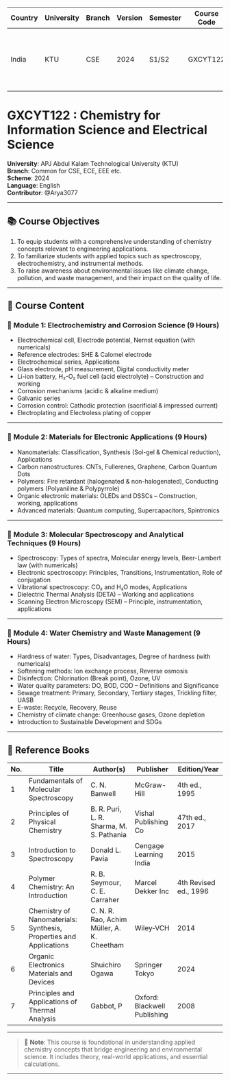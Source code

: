  Country | University | Branch | Version | Semester | Course Code | Course Title | Language | Contributor |
|---------|------------|--------|---------|----------|-------------|--------------|----------|-------------|
| India   | KTU        | CSE    | 2024    | S1/S2    | GXCYT122    | Chemistry for Information Science and Electrical Science | English  | Arya3077




# GXCYT122 : Chemistry for Information Science and Electrical Science  
**University**: APJ Abdul Kalam Technological University (KTU)  
**Branch**: Common for CSE, ECE, EEE etc.  
**Scheme**: 2024  
**Language**: English  
**Contributor**: @Arya3077 

---

## 📚 Course Objectives

1. To equip students with a comprehensive understanding of chemistry concepts relevant to engineering applications.  
2. To familiarize students with applied topics such as spectroscopy, electrochemistry, and instrumental methods.  
3. To raise awareness about environmental issues like climate change, pollution, and waste management, and their impact on the quality of life.

---

## 🧪 Course Content

### 🔹 Module 1: Electrochemistry and Corrosion Science (9 Hours)

- Electrochemical cell, Electrode potential, Nernst equation (with numericals)  
- Reference electrodes: SHE & Calomel electrode  
- Electrochemical series, Applications  
- Glass electrode, pH measurement, Digital conductivity meter  
- Li-ion battery, H₂-O₂ fuel cell (acid electrolyte) – Construction and working  
- Corrosion mechanisms (acidic & alkaline medium)  
- Galvanic series  
- Corrosion control: Cathodic protection (sacrificial & impressed current)  
- Electroplating and Electroless plating of copper  

---

### 🔹 Module 2: Materials for Electronic Applications (9 Hours)

- Nanomaterials: Classification, Synthesis (Sol-gel & Chemical reduction), Applications  
- Carbon nanostructures: CNTs, Fullerenes, Graphene, Carbon Quantum Dots  
- Polymers: Fire retardant (halogenated & non-halogenated), Conducting polymers (Polyaniline & Polypyrrole)  
- Organic electronic materials: OLEDs and DSSCs – Construction, working, applications  
- Advanced materials: Quantum computing, Supercapacitors, Spintronics  

---

### 🔹 Module 3: Molecular Spectroscopy and Analytical Techniques (9 Hours)

- Spectroscopy: Types of spectra, Molecular energy levels, Beer-Lambert law (with numericals)  
- Electronic spectroscopy: Principles, Transitions, Instrumentation, Role of conjugation  
- Vibrational spectroscopy: CO₂ and H₂O modes, Applications  
- Dielectric Thermal Analysis (DETA) – Working and applications  
- Scanning Electron Microscopy (SEM) – Principle, instrumentation, applications  

---

### 🔹 Module 4: Water Chemistry and Waste Management (9 Hours)

- Hardness of water: Types, Disadvantages, Degree of hardness (with numericals)  
- Softening methods: Ion exchange process, Reverse osmosis  
- Disinfection: Chlorination (Break point), Ozone, UV  
- Water quality parameters: DO, BOD, COD – Definitions and Significance  
- Sewage treatment: Primary, Secondary, Tertiary stages, Trickling filter, UASB  
- E-waste: Recycle, Recovery, Reuse  
- Chemistry of climate change: Greenhouse gases, Ozone depletion  
- Introduction to Sustainable Development and SDGs  

---

## 📖 Reference Books

| No. | Title | Author(s) | Publisher | Edition/Year |
|-----|-------|-----------|-----------|--------------|
| 1 | Fundamentals of Molecular Spectroscopy | C. N. Banwell | McGraw-Hill | 4th ed., 1995 |
| 2 | Principles of Physical Chemistry | B. R. Puri, L. R. Sharma, M. S. Pathania | Vishal Publishing Co | 47th ed., 2017 |
| 3 | Introduction to Spectroscopy | Donald L. Pavia | Cengage Learning India | 2015 |
| 4 | Polymer Chemistry: An Introduction | R. B. Seymour, C. E. Carraher | Marcel Dekker Inc | 4th Revised ed., 1996 |
| 5 | Chemistry of Nanomaterials: Synthesis, Properties and Applications | C. N. R. Rao, Achim Müller, A. K. Cheetham | Wiley‐VCH | 2014 |
| 6 | Organic Electronics Materials and Devices | Shuichiro Ogawa | Springer Tokyo | 2024 |
| 7 | Principles and Applications of Thermal Analysis | Gabbot, P | Oxford: Blackwell Publishing | 2008 |

---

> 🧠 **Note**: This course is foundational in understanding applied chemistry concepts that bridge engineering and environmental science. It includes theory, real-world applications, and essential calculations.

---





